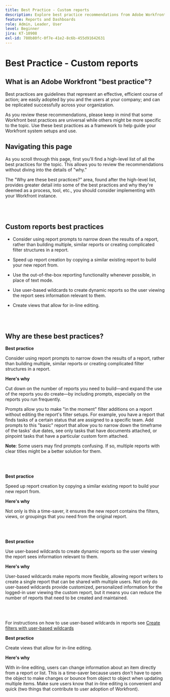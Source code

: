 ```yaml
---
title: Best Practice - Custom reports
description: Explore best practice recommendations from Adobe Workfront experts about setting up, managing, and using Workfront custom reports.
feature: Reports and Dashboards
role: Admin, Leader, User
level: Beginner
jira: KT-10908
exl-id: 780b80fc-0f7e-41e2-8c6b-455d91642631
---
```

# Best Practice - Custom reports

## What is an Adobe Workfront "best practice"? 

Best practices are guidelines that represent an effective, efficient course of action; are easily adopted by you and the users at your company; and can be replicated successfully across your organization. 

As you review these recommendations, please keep in mind that some Workfront best practices are universal while others might be more specific to the topic. Use these best practices as a framework to help guide your Workfront system setups and use.

## Navigating this page 

As you scroll through this page, first you'll find a high-level list of all the best practices for the topic. This allows you to review the recommendations without diving into the details of "why." 

The "Why are these best practices?" area, found after the high-level list, provides greater detail into some of the best practices and why they're deemed as a process, tool, etc., you should consider implementing with your Workfront instance. 

</br>
</br>

## Custom reports best practices 

* Consider using report prompts to narrow down the results of a report, rather than building multiple, similar reports or creating complicated filter structures in a report. 

* Speed up report creation by copying a similar existing report to build your new report from. 

* Use the out-of-the-box reporting functionality whenever possible, in place of text mode. 

* Use user-based wildcards to create dynamic reports so the user viewing the report sees information relevant to them. 

* Create views that allow for in-line editing. 

</br>
</br>


## Why are these best practices? 

**Best practice**

Consider using report prompts to narrow down the results of a report, rather than building multiple, similar reports or creating complicated filter structures in a report. 


**Here's why**

Cut down on the number of reports you need to build—and expand the use of the reports you do create—by including prompts, especially on the reports you run frequently. 

Prompts allow you to make "in the moment" filter additions on a report without editing the report's filter setups. For example, you have a report that finds tasks of a certain status that are assigned to a specific team. Add prompts to this "basic" report that allow you to narrow down the timeframe of the tasks' due dates, see only tasks that have documents attached, or pinpoint tasks that have a particular custom form attached. 


**Note**: Some users may find prompts confusing. If so, multiple reports with clear titles might be a better solution for them. 


</br>
</br>

**Best practice**

Speed up report creation by copying a similar existing report to build your new report from. 

**Here's why**

Not only is this a time-saver, it ensures the new report contains the filters, views, or groupings that you need from the original report.

</br>
</br>

**Best practice**

Use user-based wildcards to create dynamic reports so the user viewing the report sees information relevant to them. 

**Here's why**

User-based wildcards make reports more flexible, allowing report writers to create a single report that can be shared with multiple users. Not only do user-based wildcards provide customized, personalized information for the logged-in user viewing the custom report, but it means you can reduce the number of reports that need to be created and maintained. 

</br>
</br>

For instructions on how to use user-based wildcards in reports see [Create filters with user-based wildcards](https://experienceleague.adobe.com/docs/workfront-learn/tutorials-workfront/reporting/intermediate-reporting/create-filters-with-user-based-wildcards.html)


**Best practice**

Create views that allow for in-line editing. 

**Here's why**

With in-line editing, users can change information about an item directly from a report or list. This is a time-saver because users don't have to open the object to make changes or bounce from object to object when updating multiple items. Make sure users know that in-line editing is convenient and quick (two things that contribute to user adoption of Workfront).

